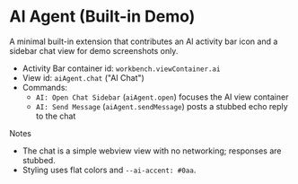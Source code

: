 # AI Agent (Built-in Demo)

A minimal built-in extension that contributes an AI activity bar icon and a sidebar chat view for demo screenshots only.

- Activity Bar container id: `workbench.viewContainer.ai`
- View id: `aiAgent.chat` ("AI Chat")
- Commands:
  - `AI: Open Chat Sidebar` (`aiAgent.open`) focuses the AI view container
  - `AI: Send Message` (`aiAgent.sendMessage`) posts a stubbed echo reply to the chat

Notes
- The chat is a simple webview view with no networking; responses are stubbed.
- Styling uses flat colors and `--ai-accent: #0aa`.
